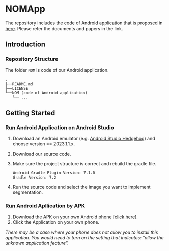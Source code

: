 # NOMApp

The repository includes the code of Android application that is proposed in [here](https://github.com/btxcy/NeuralOnMobile.git). Please refer the documents and papers in the link. 

## Introduction

### Repository Structure

The folder `NOM` is code of our Android application.

```
.
├──README.md
├──LICENSE
└──NOM (code of Android application)
   └── ...

```

## Getting Started

### Run Android Application on Android Studio

1. Download an Android emulator (e.g. [Android Studio Hedgehog](https://developer.android.com/studio)) and choose version == 2023.1.1.x.

2. Download our source code.

3. Make sure the project structure is correct and rebuild the gradle file.

   ```
   Android Gradle Plugin Version: 7.1.0
   Gradle Version: 7.2
   ```

4. Run the source code and select the image you want to implement segmentation.

### Run Android Apllication by APK

1. Download the APK on your own Android phone [[click here]](https://drive.google.com/file/d/1avjNmbqO9Ja4_klfesDFt6P9S98Cse32/view?usp=sharing).
2. Click the Application on your own phone.

*There may be a case where your phone does not allow you to install this application. You would need to turn on the setting that indicates: "allow the unknown application feature".*
